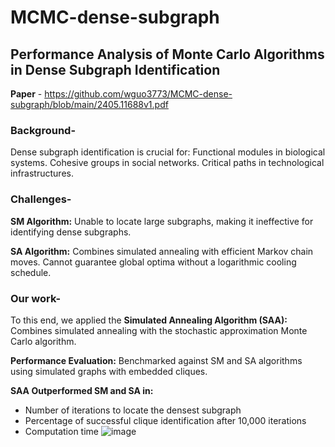 # MCMC-dense-subgraph
## **Performance Analysis of Monte Carlo Algorithms in Dense Subgraph Identification** 

**Paper** - https://github.com/wguo3773/MCMC-dense-subgraph/blob/main/2405.11688v1.pdf 

### **Background-** 

Dense subgraph identification is crucial for: 
Functional modules in biological systems.
Cohesive groups in social networks.
Critical paths in technological infrastructures.

### **Challenges-** 

**SM Algorithm:** 
Unable to locate large subgraphs, making it ineffective for identifying dense subgraphs.

**SA Algorithm:** 
Combines simulated annealing with efficient Markov chain moves.
Cannot guarantee global optima without a logarithmic cooling schedule.

### **Our work-** 

To this end, we applied the **Simulated Annealing Algorithm (SAA):**
Combines simulated annealing with the stochastic approximation Monte Carlo algorithm.

**Performance Evaluation:**
Benchmarked against SM and SA algorithms using simulated graphs with embedded cliques.

**SAA Outperformed SM and SA in:**
- Number of iterations to locate the densest subgraph 
- Percentage of successful clique identification after 10,000 iterations 
- Computation time
![image](https://github.com/user-attachments/assets/9631ae91-3de0-4972-969c-a020dc40d9e4)

